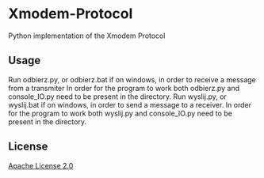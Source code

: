 # Xmodem-Protocol
Python implementation of the Xmodem Protocol

## Usage

Run odbierz.py, or odbierz.bat if on windows, in order to receive a message from a transmiter 
In order for the program to work both odbierz.py and console_IO.py need to be present in the directory.
Run wyslij.py, or wyslij.bat if on windows, in order to send a message to a receiver.
In order for the program to work both wyslij.py and console_IO.py need to be present in the directory.

## License
[Apache License 2.0](https://choosealicense.com/licenses/apache-2.0/)
